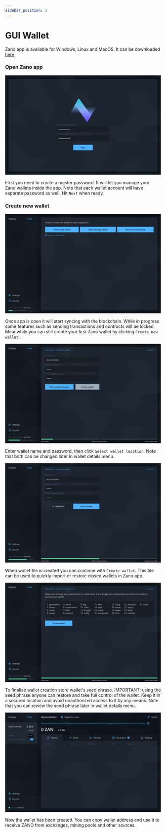 ```yaml
---
sidebar_position: 2
---
```


# GUI Wallet

Zano app is available for Windows, Linux and MacOS. It can be downloaded [here](https://zano.org/downloads).

### Open Zano app

![alt login](../../../static/img/use/get-started/getting-started/open-zano-app.png "Login")

First you need to create a master password. It will let you manage your Zano wallets inside the app. Note that each wallet account will have separate password as well. Hit `Next` when ready.

### Create new wallet

![alt createwallet-1](../../../static/img/use/get-started/getting-started/create-new-wallet-1.png "create-wallet-1")

Once app is open it will start syncing with the blockchain. While in progress some features such as sending transactions and contracts will be locked. Meanwhile you can still create your first Zano wallet by clicking `Create new wallet` .

![alt createwallet-2](../../../static/img/use/get-started/getting-started/create-new-wallet-2.png "create-wallet-2")

Enter wallet name and password, then click `Select wallet location`. Note that both can be changed later in wallet details menu.

![alt createwallet-3](../../../static/img/use/get-started/getting-started/create-new-wallet-3.png "create-wallet-3")

When wallet file is created you can continue with `Create wallet`. This file can be used to quickly import or restore closed wallets in Zano app.

![alt createwallet-4](../../../static/img/use/get-started/getting-started/create-new-wallet-4.png "create-wallet-4")

To finalise wallet creation store wallet's seed phrase. IMPORTANT: using the seed phrase anyone can restore and take full control of the wallet. Keep it in a secured location and avoid unauthorized access to it by any means. Note that you can review the seed phrase later in wallet details menu.

![alt createwallet-5](../../../static/img/use/get-started/getting-started/create-new-wallet-5.png "create-wallet-5")

Now the wallet has been created. You can copy wallet address and use it to receive ZANO from exchanges, mining pools and other sources.
